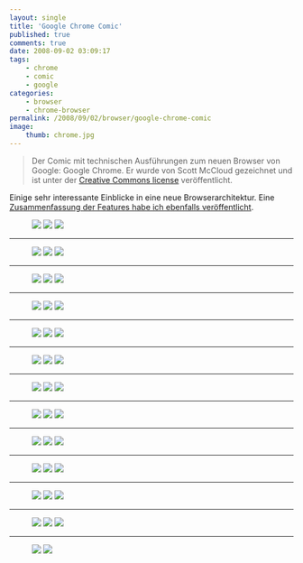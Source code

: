 ```yaml
---
layout: single
title: 'Google Chrome Comic'
published: true
comments: true
date: 2008-09-02 03:09:17
tags:
    - chrome
    - comic
    - google
categories:
    - browser
    - chrome-browser
permalink: /2008/09/02/browser/google-chrome-comic
image:
    thumb: chrome.jpg
---
```

> Der Comic mit technischen Ausführungen zum neuen Browser von Google: Google Chrome. Er wurde von Scott
 McCloud gezeichnet und ist unter der [Creative Commons license][1] veröffentlicht.


Einige sehr interessante Einblicke in eine neue Browserarchitektur.
 Eine [Zusammenfassung der Features habe ich ebenfalls veröffentlicht][2].

<figure class="third">
	<a href="/images/1-googlechrome.png"><img src="/images/1-googlechrome-150x150.png"></a>
	<a href="/images/2-googlechrome.png"><img src="/images/2-googlechrome-150x150.png"></a>
	<a href="/images/3-googlechrome.png"><img src="/images/3-googlechrome-150x150.png"></a>
</figure>

<hr />

<figure class="third">
	<a href="/images/4-googlechrome.png"><img src="/images/4-googlechrome-150x150.png"></a>
	<a href="/images/5-googlechrome.png"><img src="/images/5-googlechrome-150x150.png"></a>
	<a href="/images/6-googlechrome.png"><img src="/images/6-googlechrome-150x150.png"></a>
</figure>

<hr />

<figure class="third">
	<a href="/images/7-googlechrome.png"><img src="/images/7-googlechrome-150x150.png"></a>
	<a href="/images/8-googlechrome.png"><img src="/images/8-googlechrome-150x150.png"></a>
	<a href="/images/9-googlechrome.png"><img src="/images/9-googlechrome-150x150.png"></a>
</figure>

<hr />

<figure class="third">
	<a href="/images/10-googlechrome.png"><img src="/images/10-googlechrome-150x150.png"></a>
	<a href="/images/11-googlechrome.png"><img src="/images/11-googlechrome-150x150.png"></a>
	<a href="/images/12-googlechrome.png"><img src="/images/12-googlechrome-150x150.png"></a>
</figure>

<hr />

<figure class="third">
	<a href="/images/13-googlechrome.png"><img src="/images/13-googlechrome-150x150.png"></a>
	<a href="/images/14-googlechrome.png"><img src="/images/14-googlechrome-150x150.png"></a>
	<a href="/images/15-googlechrome.png"><img src="/images/15-googlechrome-150x150.png"></a>
</figure>

<hr />

<figure class="third">
	<a href="/images/16-googlechrome.png"><img src="/images/16-googlechrome-150x150.png"></a>
	<a href="/images/17-googlechrome.png"><img src="/images/17-googlechrome-150x150.png"></a>
	<a href="/images/18-googlechrome.png"><img src="/images/18-googlechrome-150x150.png"></a>
</figure>

<hr />

<figure class="third">
	<a href="/images/19-googlechrome.png"><img src="/images/19-googlechrome-150x150.png"></a>
	<a href="/images/20-googlechrome.png"><img src="/images/20-googlechrome-150x150.png"></a>
	<a href="/images/21-googlechrome.png"><img src="/images/21-googlechrome-150x150.png"></a>
</figure>

<hr />

<figure class="third">
	<a href="/images/22-googlechrome.png"><img src="/images/22-googlechrome-150x150.png"></a>
	<a href="/images/23-googlechrome.png"><img src="/images/23-googlechrome-150x150.png"></a>
	<a href="/images/24-googlechrome.png"><img src="/images/24-googlechrome-150x150.png"></a>
</figure>

<hr />

<figure class="third">
	<a href="/images/25-googlechrome.png"><img src="/images/25-googlechrome-150x150.png"></a>
	<a href="/images/26-googlechrome.png"><img src="/images/26-googlechrome-150x150.png"></a>
	<a href="/images/27-googlechrome.png"><img src="/images/27-googlechrome-150x150.png"></a>
</figure>

<hr />

<figure class="third">
	<a href="/images/28-googlechrome.png"><img src="/images/28-googlechrome-150x150.png"></a>
	<a href="/images/29-googlechrome.png"><img src="/images/29-googlechrome-150x150.png"></a>
	<a href="/images/30-googlechrome.png"><img src="/images/30-googlechrome-150x150.png"></a>
</figure>

<hr />

<figure class="third">
	<a href="/images/31-googlechrome.png"><img src="/images/31-googlechrome-150x150.png"></a>
	<a href="/images/32-googlechrome.png"><img src="/images/32-googlechrome-150x150.png"></a>
	<a href="/images/33-googlechrome.png"><img src="/images/33-googlechrome-150x150.png"></a>
</figure>

<hr />

<figure class="third">
	<a href="/images/34-googlechrome.png"><img src="/images/34-googlechrome-150x150.png"></a>
	<a href="/images/35-googlechrome.png"><img src="/images/35-googlechrome-150x150.png"></a>
	<a href="/images/36-googlechrome.png"><img src="/images/36-googlechrome-150x150.png"></a>
</figure>

<hr />

<figure class="third">
	<a href="/images/37-googlechrome.png"><img src="/images/37-googlechrome-150x150.png"></a>
	<a href="/images/38-googlechrome.png"><img src="/images/38-googlechrome-150x150.png"></a>
</figure>


 [1]: http://creativecommons.org/licenses/by-nc-nd/2.5 "CC Lizenz lesen"
 [2]: /blog/2008/09/02/browser/google-chrome-googles-antwort-auf-neue-anforderungen-im-browsermarkt "Beitrag zu Googles Chrome Browser hier im Blog lesen"